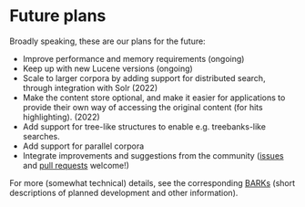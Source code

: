 # Future plans

Broadly speaking, these are our plans for the future:

- Improve performance and memory requirements (ongoing)
- Keep up with new Lucene versions (ongoing)
- Scale to larger corpora by adding support for distributed search,
  through integration with Solr (2022)
- Make the content store optional, and make it easier for applications 
  to provide their own way of accessing the original content (for hits 
  highlighting). (2022)
- Add support for tree-like structures to enable e.g. treebanks-like searches.
- Add support for parallel corpora
- Integrate improvements and suggestions from the community ([issues](https://github.com/INL/BlackLab/issues) and [pull requests](https://github.com/INL/BlackLab/pulls) welcome!)

For more (somewhat technical) details, see the corresponding [BARKs](https://github.com/INL/BlackLab/tree/dev/doc/bark#readme) (short descriptions of planned development and other information).
